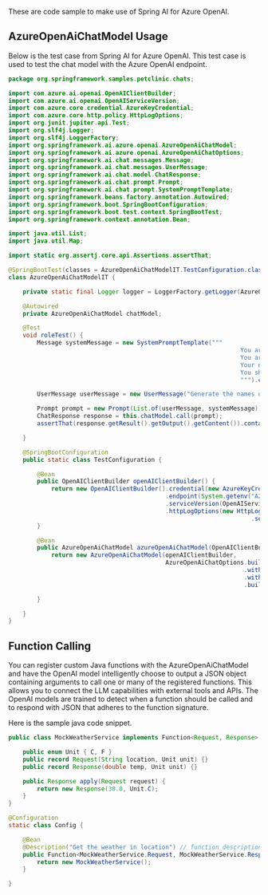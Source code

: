 These are code sample to make use of Spring AI for Azure OpenAI.

## AzureOpenAiChatModel Usage

Below is the test case from Spring AI for Azure OpenAI. This test case is used to test the chat model with the Azure OpenAI endpoint.

```java
package org.springframework.samples.petclinic.chats;

import com.azure.ai.openai.OpenAIClientBuilder;
import com.azure.ai.openai.OpenAIServiceVersion;
import com.azure.core.credential.AzureKeyCredential;
import com.azure.core.http.policy.HttpLogOptions;
import org.junit.jupiter.api.Test;
import org.slf4j.Logger;
import org.slf4j.LoggerFactory;
import org.springframework.ai.azure.openai.AzureOpenAiChatModel;
import org.springframework.ai.azure.openai.AzureOpenAiChatOptions;
import org.springframework.ai.chat.messages.Message;
import org.springframework.ai.chat.messages.UserMessage;
import org.springframework.ai.chat.model.ChatResponse;
import org.springframework.ai.chat.prompt.Prompt;
import org.springframework.ai.chat.prompt.SystemPromptTemplate;
import org.springframework.beans.factory.annotation.Autowired;
import org.springframework.boot.SpringBootConfiguration;
import org.springframework.boot.test.context.SpringBootTest;
import org.springframework.context.annotation.Bean;

import java.util.List;
import java.util.Map;

import static org.assertj.core.api.Assertions.assertThat;

@SpringBootTest(classes = AzureOpenAiChatModelIT.TestConfiguration.class)
class AzureOpenAiChatModelIT {

    private static final Logger logger = LoggerFactory.getLogger(AzureOpenAiChatModelIT.class);

    @Autowired
    private AzureOpenAiChatModel chatModel;

    @Test
    void roleTest() {
        Message systemMessage = new SystemPromptTemplate("""
                                                                 You are a helpful AI assistant. Your name is {name}.
                                                                 You are an AI assistant that helps people find information.
                                                                 Your name is {name}
                                                                 You should reply to the user's request with your name and also in the style of a {voice}.
                                                                 """).createMessage(Map.of("name", "Bob", "voice", "pirate"));

        UserMessage userMessage = new UserMessage("Generate the names of 5 famous pirates.");

        Prompt prompt = new Prompt(List.of(userMessage, systemMessage));
        ChatResponse response = this.chatModel.call(prompt);
        assertThat(response.getResult().getOutput().getContent()).contains("Blackbeard");

    }

    @SpringBootConfiguration
    public static class TestConfiguration {

        @Bean
        public OpenAIClientBuilder openAIClientBuilder() {
            return new OpenAIClientBuilder().credential(new AzureKeyCredential(System.getenv("AZURE_OPENAI_API_KEY")))
                                            .endpoint(System.getenv("AZURE_OPENAI_ENDPOINT"))
                                            .serviceVersion(OpenAIServiceVersion.V2024_02_15_PREVIEW)
                                            .httpLogOptions(new HttpLogOptions()
                                                                    .setLogLevel(com.azure.core.http.policy.HttpLogDetailLevel.BODY_AND_HEADERS));
        }

        @Bean
        public AzureOpenAiChatModel azureOpenAiChatModel(OpenAIClientBuilder openAIClientBuilder) {
            return new AzureOpenAiChatModel(openAIClientBuilder,
                                            AzureOpenAiChatOptions.builder()
                                                                  .withDeploymentName("gpt-4o")
                                                                  .withMaxTokens(1000)
                                                                  .build());

        }

    }
}
```

## Function Calling 

You can register custom Java functions with the AzureOpenAiChatModel and have the OpenAI model intelligently choose to output a JSON object containing arguments to call one or many of the registered functions. This allows you to connect the LLM capabilities with external tools and APIs. The OpenAI models are trained to detect when a function should be called and to respond with JSON that adheres to the function signature.

Here is the sample java code snippet. 

```java
public class MockWeatherService implements Function<Request, Response> {

	public enum Unit { C, F }
	public record Request(String location, Unit unit) {}
	public record Response(double temp, Unit unit) {}

	public Response apply(Request request) {
		return new Response(30.0, Unit.C);
	}
}

@Configuration
static class Config {

    @Bean
    @Description("Get the weather in location") // function description
    public Function<MockWeatherService.Request, MockWeatherService.Response> currentWeather() {
        return new MockWeatherService();
    }

}
```

